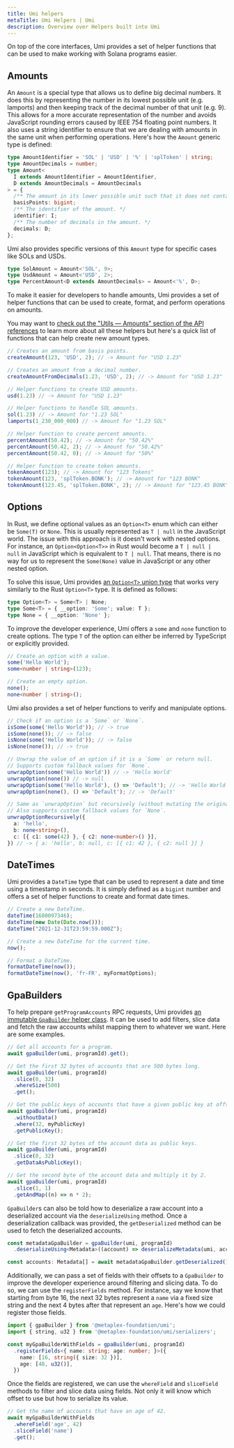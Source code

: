 ```yaml
---
title: Umi helpers
metaTitle: Umi Helpers | Umi
description: Overview over Helpers built into Umi
---
```

On top of the core interfaces, Umi provides a set of helper functions that can be used to make working with Solana programs easier.

## Amounts

An `Amount` is a special type that allows us to define big decimal numbers. It does this by representing the number in its lowest possible unit (e.g. lamports) and then keeping track of the decimal number of that unit (e.g. 9). This allows for a more accurate representation of the number and avoids JavaScript rounding errors caused by IEEE 754 floating point numbers. It also uses a string identifier to ensure that we are dealing with amounts in the same unit when performing operations. Here's how the `Amount` generic type is defined:

```ts
type AmountIdentifier = 'SOL' | 'USD' | '%' | 'splToken' | string;
type AmountDecimals = number;
type Amount<
  I extends AmountIdentifier = AmountIdentifier,
  D extends AmountDecimals = AmountDecimals
> = {
  /** The amount in its lower possible unit such that it does not contain decimals. */
  basisPoints: bigint;
  /** The identifier of the amount. */
  identifier: I;
  /** The number of decimals in the amount. */
  decimals: D;
};
```

Umi also provides specific versions of this `Amount` type for specific cases like SOLs and USDs.

```ts
type SolAmount = Amount<'SOL', 9>;
type UsdAmount = Amount<'USD', 2>;
type PercentAmount<D extends AmountDecimals> = Amount<'%', D>;
```

To make it easier for developers to handle amounts, Umi provides a set of helper functions that can be used to create, format, and perform operations on amounts.

You may want to [check out the "Utils — Amounts" section of the API references](https://umi.typedoc.metaplex.com/modules/umi.html) to learn more about all these helpers but here's a quick list of functions that can help create new amount types.

```ts
// Creates an amount from basis points.
createAmount(123, 'USD', 2); // -> Amount for "USD 1.23"

// Creates an amount from a decimal number.
createAmountFromDecimals(1.23, 'USD', 2); // -> Amount for "USD 1.23"

// Helper functions to create USD amounts.
usd(1.23) // -> Amount for "USD 1.23"

// Helper functions to handle SOL amounts.
sol(1.23) // -> Amount for "1.23 SOL"
lamports(1_230_000_000) // -> Amount for "1.23 SOL"

// Helper function to create percent amounts.
percentAmount(50.42); // -> Amount for "50.42%"
percentAmount(50.42, 2); // -> Amount for "50.42%"
percentAmount(50.42, 0); // -> Amount for "50%"

// Helper function to create token amounts.
tokenAmount(123); // -> Amount for "123 Tokens"
tokenAmount(123, 'splToken.BONK'); // -> Amount for "123 BONK"
tokenAmount(123.45, 'splToken.BONK', 2); // -> Amount for "123.45 BONK"
```

## Options

In Rust, we define optional values as an `Option<T>` enum which can either be `Some(T)` or `None`. This is usually represented as `T | null` in the JavaScript world. The issue with this approach is it doesn't work with nested options. For instance, an `Option<Option<T>>` in Rust would become a `T | null | null` in JavaScript which is equivalent to `T | null`. That means, there is no way for us to represent the `Some(None)` value in JavaScript or any other nested option.

To solve this issue, Umi provides [an `Option<T>` union type](https://umi.typedoc.metaplex.com/types/umi.Option.html) that works very similarly to the Rust `Option<T>` type. It is defined as follows:

```ts
type Option<T> = Some<T> | None;
type Some<T> = { __option: 'Some'; value: T };
type None = { __option: 'None' };
```

To improve the developer experience, Umi offers a `some` and `none` function to create options. The type `T` of the option can either be inferred by TypeScript or explicitly provided.

```ts
// Create an option with a value.
some('Hello World');
some<number | string>(123);

// Create an empty option.
none();
none<number | string>();
```

Umi also provides a set of helper functions to verify and manipulate options.

```ts
// Check if an option is a `Some` or `None`.
isSome(some('Hello World')); // -> true
isSome(none()); // -> false
isNone(some('Hello World')); // -> false
isNone(none()); // -> true

// Unwrap the value of an option if it is a `Some` or return null.
// Supports custom fallback values for `None`.
unwrapOption(some('Hello World')) // -> 'Hello World'
unwrapOption(none()) // -> null
unwrapOption(some('Hello World'), () => 'Default'); // -> 'Hello World'
unwrapOption(none(), () => 'Default'); // -> 'Default'

// Same as `unwrapOption` but recursively (without mutating the original object/array).
// Also supports custom fallback values for `None`.
unwrapOptionRecursively({
  a: 'hello',
  b: none<string>(),
  c: [{ c1: some(42) }, { c2: none<number>() }],
}) // -> { a: 'hello', b: null, c: [{ c1: 42 }, { c2: null }] }
```

## DateTimes

Umi provides a `DateTime` type that can be used to represent a date and time using a timestamp in seconds. It is simply defined as a `bigint` number and offers a set of helper functions to create and format date times.

```ts
// Create a new DateTime.
dateTime(1680097346);
dateTime(new Date(Date.now()));
dateTime("2021-12-31T23:59:59.000Z");

// Create a new DateTime for the current time.
now();

// Format a DateTime.
formatDateTime(now());
formatDateTime(now(), 'fr-FR', myFormatOptions);
```

## GpaBuilders

To help prepare `getProgramAccounts` RPC requests, Umi provides [an immutable `GpaBuilder` helper class](https://umi.typedoc.metaplex.com/classes/umi.GpaBuilder.html). It can be used to add filters, slice data and fetch the raw accounts whilst mapping them to whatever we want. Here are some examples.

```ts
// Get all accounts for a program.
await gpaBuilder(umi, programId).get();

// Get the first 32 bytes of accounts that are 500 bytes long.
await gpaBuilder(umi, programId)
  .slice(0, 32)
  .whereSize(500)
  .get();

// Get the public keys of accounts that have a given public key at offset 32.
await gpaBuilder(umi, programId)
  .withoutData()
  .where(32, myPublicKey)
  .getPublicKey();

// Get the first 32 bytes of the account data as public keys.
await gpaBuilder(umi, programId)
  .slice(0, 32)
  .getDataAsPublicKey();

// Get the second byte of the account data and multiply it by 2.
await gpaBuilder(umi, programId)
  .slice(1, 1)
  .getAndMap((n) => n * 2);
```

`GpaBuilder`s can also be told how to deserialize a raw account into a deserialized account via the `deserializeUsing` method. Once a deserialization callback was provided, the `getDeserialized` method can be used to fetch the deserialized accounts.

```ts
const metadataGpaBuilder = gpaBuilder(umi, programId)
  .deserializeUsing<Metadata>((account) => deserializeMetadata(umi, account));

const accounts: Metadata[] = await metadataGpaBuilder.getDeserialized();
```

Additionally, we can pass a set of fields with their offsets to a `GpaBuilder` to improve the developer experience around filtering and slicing data. To do so, we can use the `registerFields` method. For instance, say we know that starting from byte 16, the next 32 bytes represent a `name` via a fixed size string and the next 4 bytes after that represent an `age`. Here's how we could register those fields.

```ts
import { gpaBuilder } from '@metaplex-foundation/umi';
import { string, u32 } from '@metaplex-foundation/umi/serializers';

const myGpaBuilderWithFields = gpaBuilder(umi, programId)
  .registerFields<{ name: string; age: number; }>({
    name: [16, string({ size: 32 })],
    age: [48, u32()],
  })
```

Once the fields are registered, we can use the `whereField` and `sliceField` methods to filter and slice data using fields. Not only it will know which offset to use but how to serialize its value.

```ts
// Get the name of accounts that have an age of 42.
await myGpaBuilderWithFields
  .whereField('age', 42)
  .sliceField('name')
  .get();
```
